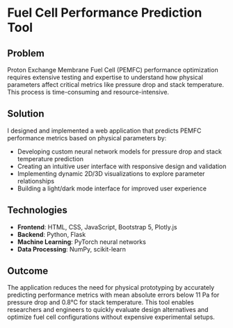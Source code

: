 # Fuel Cell Performance Prediction Tool

## Problem

Proton Exchange Membrane Fuel Cell (PEMFC) performance optimization requires extensive testing and expertise to understand how physical parameters affect critical metrics like pressure drop and stack temperature. This process is time-consuming and resource-intensive.

## Solution

I designed and implemented a web application that predicts PEMFC performance metrics based on physical parameters by:

- Developing custom neural network models for pressure drop and stack temperature prediction
- Creating an intuitive user interface with responsive design and validation
- Implementing dynamic 2D/3D visualizations to explore parameter relationships
- Building a light/dark mode interface for improved user experience

## Technologies

- **Frontend**: HTML, CSS, JavaScript, Bootstrap 5, Plotly.js
- **Backend**: Python, Flask
- **Machine Learning**: PyTorch neural networks
- **Data Processing**: NumPy, scikit-learn

## Outcome

The application reduces the need for physical prototyping by accurately predicting performance metrics with mean absolute errors below 11 Pa for pressure drop and 0.8°C for stack temperature. This tool enables researchers and engineers to quickly evaluate design alternatives and optimize fuel cell configurations without expensive experimental setups.
